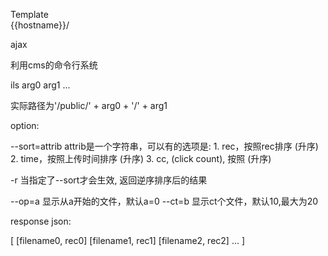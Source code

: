 Template  
{{hostname}}/


ajax  

利用cms的命令行系统

ils arg0 arg1 ...

实际路径为'/public/' + arg0 + '/' + arg1

option:

--sort=attrib attrib是一个字符串，可以有的选项是:
	1. rec，按照rec排序 (升序)
	2. time，按照上传时间排序 (升序)
	3. cc, (click count), 按照 (升序)
	
-r 当指定了--sort才会生效, 返回逆序排序后的结果  


--op=a 显示从a开始的文件，默认a=0
--ct=b 显示ct个文件，默认10,最大为20

response
json:

[
	[filename0, rec0]
	[filename1, rec1]
	[filename2, rec2]
	...
]

